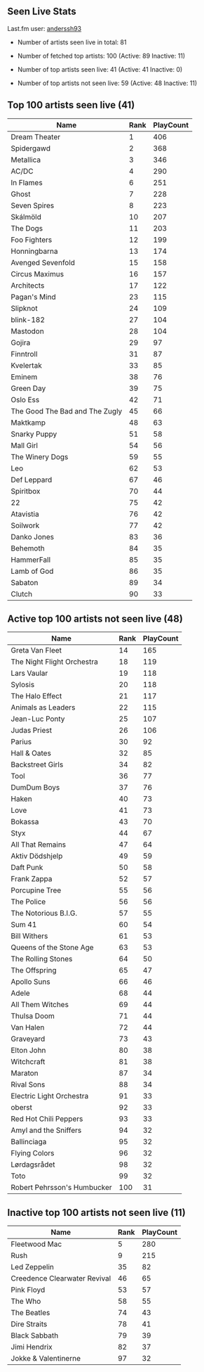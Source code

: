 ## Seen Live Stats

Last.fm user: [anderssh93](https://www.last.fm/user/anderssh93)

- Number of artists seen live in total: 81

- Number of fetched top artists: 100 (Active: 89 Inactive: 11)

- Number of top artists seen live: 41 (Active: 41 Inactive: 0)

- Number of top artists not seen live: 59 (Active: 48 Inactive: 11)

## Top 100 artists seen live (41)

Name                           | Rank | PlayCount
------------------------------ | ---- | ---------
Dream Theater                  | 1    | 406      
Spidergawd                     | 2    | 368      
Metallica                      | 3    | 346      
AC/DC                          | 4    | 290      
In Flames                      | 6    | 251      
Ghost                          | 7    | 228      
Seven Spires                   | 8    | 223      
Skálmöld                       | 10   | 207      
The Dogs                       | 11   | 203      
Foo Fighters                   | 12   | 199      
Honningbarna                   | 13   | 174      
Avenged Sevenfold              | 15   | 158      
Circus Maximus                 | 16   | 157      
Architects                     | 17   | 122      
Pagan's Mind                   | 23   | 115      
Slipknot                       | 24   | 109      
blink-182                      | 27   | 104      
Mastodon                       | 28   | 104      
Gojira                         | 29   | 97       
Finntroll                      | 31   | 87       
Kvelertak                      | 33   | 85       
Eminem                         | 38   | 76       
Green Day                      | 39   | 75       
Oslo Ess                       | 42   | 71       
The Good The Bad and The Zugly | 45   | 66       
Maktkamp                       | 48   | 63       
Snarky Puppy                   | 51   | 58       
Mall Girl                      | 54   | 56       
The Winery Dogs                | 59   | 55       
Leo                            | 62   | 53       
Def Leppard                    | 67   | 46       
Spiritbox                      | 70   | 44       
22                             | 75   | 42       
Atavistia                      | 76   | 42       
Soilwork                       | 77   | 42       
Danko Jones                    | 83   | 36       
Behemoth                       | 84   | 35       
HammerFall                     | 85   | 35       
Lamb of God                    | 86   | 35       
Sabaton                        | 89   | 34       
Clutch                         | 90   | 33       

## Active top 100 artists not seen live (48)

Name                        | Rank | PlayCount
--------------------------- | ---- | ---------
Greta Van Fleet             | 14   | 165      
The Night Flight Orchestra  | 18   | 119      
Lars Vaular                 | 19   | 118      
Sylosis                     | 20   | 118      
The Halo Effect             | 21   | 117      
Animals as Leaders          | 22   | 115      
Jean-Luc Ponty              | 25   | 107      
Judas Priest                | 26   | 106      
Parius                      | 30   | 92       
Hall & Oates                | 32   | 85       
Backstreet Girls            | 34   | 82       
Tool                        | 36   | 77       
DumDum Boys                 | 37   | 76       
Haken                       | 40   | 73       
Love                        | 41   | 73       
Bokassa                     | 43   | 70       
Styx                        | 44   | 67       
All That Remains            | 47   | 64       
Aktiv Dödshjelp             | 49   | 59       
Daft Punk                   | 50   | 58       
Frank Zappa                 | 52   | 57       
Porcupine Tree              | 55   | 56       
The Police                  | 56   | 56       
The Notorious B.I.G.        | 57   | 55       
Sum 41                      | 60   | 54       
Bill Withers                | 61   | 53       
Queens of the Stone Age     | 63   | 53       
The Rolling Stones          | 64   | 50       
The Offspring               | 65   | 47       
Apollo Suns                 | 66   | 46       
Adele                       | 68   | 44       
All Them Witches            | 69   | 44       
Thulsa Doom                 | 71   | 44       
Van Halen                   | 72   | 44       
Graveyard                   | 73   | 43       
Elton John                  | 80   | 38       
Witchcraft                  | 81   | 38       
Maraton                     | 87   | 34       
Rival Sons                  | 88   | 34       
Electric Light Orchestra    | 91   | 33       
oberst                      | 92   | 33       
Red Hot Chili Peppers       | 93   | 33       
Amyl and the Sniffers       | 94   | 32       
Ballinciaga                 | 95   | 32       
Flying Colors               | 96   | 32       
Lørdagsrådet                | 98   | 32       
Toto                        | 99   | 32       
Robert Pehrsson's Humbucker | 100  | 31       

## Inactive top 100 artists not seen live (11)

Name                         | Rank | PlayCount
---------------------------- | ---- | ---------
Fleetwood Mac                | 5    | 280      
Rush                         | 9    | 215      
Led Zeppelin                 | 35   | 82       
Creedence Clearwater Revival | 46   | 65       
Pink Floyd                   | 53   | 57       
The Who                      | 58   | 55       
The Beatles                  | 74   | 43       
Dire Straits                 | 78   | 41       
Black Sabbath                | 79   | 39       
Jimi Hendrix                 | 82   | 37       
Jokke & Valentinerne         | 97   | 32       
